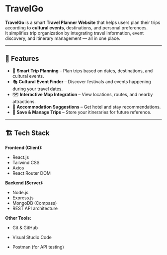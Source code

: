 ﻿# TravelGo

**TravelGo** is a smart **Travel Planner Website** that helps users plan their trips according to **cultural events**, destinations, and personal preferences.  
It simplifies trip organization by integrating travel information, event discovery, and itinerary management — all in one place.

---

## 🚀 Features

- 🧭 **Smart Trip Planning** – Plan trips based on dates, destinations, and cultural events.
- 🎭 **Cultural Event Finder** – Discover festivals and events happening during your travel dates.
- 🗺️ **Interactive Map Integration** – View locations, routes, and nearby attractions.
- 🏨 **Accommodation Suggestions** – Get hotel and stay recommendations.
- 💾 **Save & Manage Trips** – Store your itineraries for future reference.

---

## 🏗️ Tech Stack

**Frontend (Client):**
- React.js
- Tailwind CSS
- Axios
- React Router DOM

**Backend (Server):**
- Node.js
- Express.js
- MongoDB (Compass)
- REST API architecture

**Other Tools:**
- Git & GitHub
- Visual Studio Code

- Postman (for API testing)
